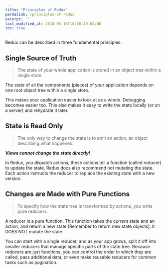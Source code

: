 ```yaml
---
title: "Principles of Redux"
permalink: /principles-of-redux
excerpt: ""
last_modified_at: 2018-05-16T15:58:49-04:00
toc: true
---
```


Redux can be described in three fundamental principles:

## Single Source of Truth

> The state of your whole application is stored in an object tree within a single store.

The state of all the components (pieces) of your application depends on one root object tree within a single store.

This makes your application easier to look at as a whole. Debugging becomes easier too. This also makes it easy to write the state locally (or on a server) and rehydrate it later.

## State is Read Only

>  The only way to change the state is to emit an action, an object describing what happened.

***Views cannot change the state directly!***

In Redux, you dispatch actions, these actions tell a function (called reducer) to update the state. Redux docs also recommend not mutating the state. Each action instructs the reducer to replace the existing state with a new version.

## Changes are Made with Pure Functions

> To specify how the state tree is transformed by actions, you write pure reducers.

A reducer is a pure function. This function takes the current state and an action, and return a new state [Remember to return new state objects]. It DOES NOT mutate the state.

You can start with a single reducer, and as your app grows, split it off into smaller reducers that manage specific parts of the state tree. Because reducers are just functions, you can control the order in which they are called, pass additional data, or even make reusable reducers for common tasks such as pagination.